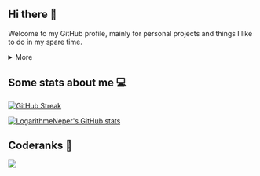 <div align="right">
  <img src="https://komarev.com/ghpvc/?username=LogarithmeNeper&style=plastic&color=red" alt=""/>
</div>

## Hi there 👋

Welcome to my GitHub profile, mainly for personal projects and things I like to do in my spare time. 
<details>
  <summary>More</summary>
   <ul>
    <li> My username was chosen when I heard about logarithms for the first time, which was a convenient way (for me) to get rid of useless powers in functions. I am not really sure why that trick had such an effect on me, yet it was great so I decided to name me like that. Apart from that, my real name is Pierre, I am currently in my last year of studies for the Computer Science department in INSA Lyon (namely IF for InFormatique), and hopefully I will soon work for my end-of-studies internship.</li>
    <li>I also work in Philosophy in Université Jean Moulin Lyon 3, with a dissertation revolving around abstraction principles (in the way Peano's school and Frege both defined it) and creative definitions <em>à la</em> Weyl. This work revolves around the very concept of defining new objects upon an equivalence relation, and some philosophical and technical problems that may be hidden there.</li>
  </ul> 
</details>

## Some stats about me 💻

[![GitHub Streak](https://github-readme-streak-stats.herokuapp.com/?user=LogarithmeNeper)](https://git.io/streak-stats)

[![LogarithmeNeper's GitHub stats](https://github-readme-stats.vercel.app/api?username=LogarithmeNeper)](https://github.com/anuraghazra/github-readme-stats)

## Coderanks 🚦
<!-- Maybe not useful
<img
  src="https://cr-ss-service.azurewebsites.net/api/ScreenShot?widget=summary&username=LogarithmeNeper&badges=2&show-avatar=false&style=--header-bg-color:%23000;--border-radius:10px"
/>
-->
<img
  src="https://cr-skills-chart-widget.azurewebsites.net/api/api?username=LogarithmeNeper&padding=10"
/>

<!--
**LogarithmeNeper/LogarithmeNeper** is a ✨ _special_ ✨ repository because its `README.md` (this file) appears on your GitHub profile.

Here are some ideas to get you started:

- 🔭 I’m currently working on ...
- 🌱 I’m currently learning ...
- 👯 I’m looking to collaborate on ...
- 🤔 I’m looking for help with ...
- 💬 Ask me about ...
- 📫 How to reach me: ...
- 😄 Pronouns: ...
- ⚡ Fun fact: ...
-->
